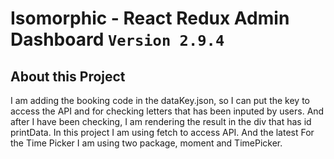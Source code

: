 # Isomorphic - React Redux Admin Dashboard `Version 2.9.4`

## About this Project 
I am adding the booking code in the dataKey.json, so I can put the key to access the API and for checking letters that has been inputed by users. And after I have been checking, I am rendering the result in the div that has id printData. In this project I am using fetch to access API. And the latest For the Time Picker I am using two package, moment and TimePicker.

